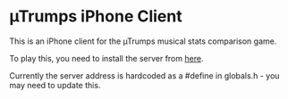 # µTrumps iPhone Client

This is an iPhone client for the µTrumps musical stats comparison game.

To play this, you need to install the server from [here](http://www.github.com/jcoglan/mu_trumps).

Currently the server address is hardcoded as a #define in globals.h - you may need to update this.
